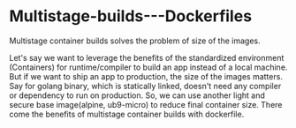 # Multistage-builds---Dockerfiles
Multistage container builds solves the problem of size of the images.  
  
Let's say we want to leverage the benefits of the standardized environment (Containers) for runtime/compiler to build an app instead of a local machine. But if we want to ship an app to production, the size of the images matters. Say for golang binary, which is statically linked, doesn't need any compiler or dependency to run on production. So, we can use another light and secure base image(alpine, ub9-micro) to reduce final container size. There come the benefits of multistage container builds with dockerfile.
